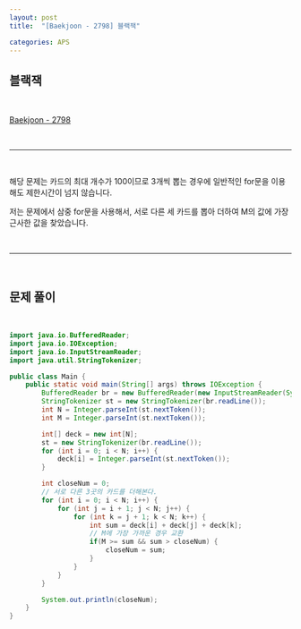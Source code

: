 ```yaml
---
layout: post
title:  "[Baekjoon - 2798] 블랙잭"

categories: APS
---
```


## 블랙잭

<br>

[Baekjoon - 2798](https://www.acmicpc.net/problem/2798)

<br>

***

<br>

해당 문제는 카드의 최대 개수가 100이므로 3개씩 뽑는 경우에 일반적인 for문을 이용해도 제한시간이 넘지 않습니다.

저는 문제에서 삼중 for문을 사용해서, 서로 다른 세 카드를 뽑아 더하여 M의 값에 가장 근사한 값을 찾았습니다.

<br>

***

<br>

## 문제 풀이

<br>

```java
import java.io.BufferedReader;
import java.io.IOException;
import java.io.InputStreamReader;
import java.util.StringTokenizer;

public class Main {
    public static void main(String[] args) throws IOException {
        BufferedReader br = new BufferedReader(new InputStreamReader(System.in));
        StringTokenizer st = new StringTokenizer(br.readLine());
        int N = Integer.parseInt(st.nextToken());
        int M = Integer.parseInt(st.nextToken());

        int[] deck = new int[N];
        st = new StringTokenizer(br.readLine());
        for (int i = 0; i < N; i++) {
            deck[i] = Integer.parseInt(st.nextToken());
        }

        int closeNum = 0;
        // 서로 다른 3곳의 카드를 더해본다.
        for (int i = 0; i < N; i++) {
            for (int j = i + 1; j < N; j++) {
                for (int k = j + 1; k < N; k++) {
                    int sum = deck[i] + deck[j] + deck[k];
                    // M에 가장 가까운 경우 교환
                    if(M >= sum && sum > closeNum) {
                        closeNum = sum;
                    }
                }
            }
        }

        System.out.println(closeNum);
    }
}
```
